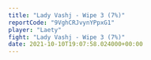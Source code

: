 ```yaml
---
title: "Lady Vashj - Wipe 3 (7%)"
reportCode: "9VghCRJvynYPpxG1"
player: "Laety"
fight: "Lady Vashj - Wipe 3 (7%)"
date: 2021-10-10T19:07:58.024000+00:00
---
```

